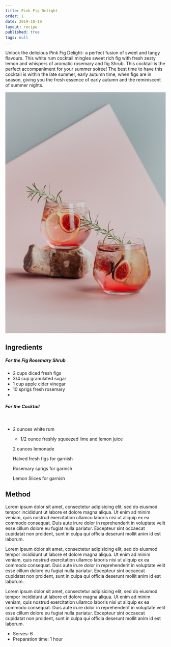 ```yaml
---
title: Pink Fig Delight
order: 1
date: 2019-10-19
layout: recipe
published: true
tags: null
---
```

Unlock the delicious Pink Fig Delight- a perfect fusion of sweet and tangy flavours. This white rum cocktail mingles sweet rich fig with fresh zesty lemon and whispers of aromatic rosemary and fig Shrub. This cocktail is the perfect accompaniment for your summer soirée! The best time to have this cocktail is within the late summer, early autumn time, when figs are in season, giving you the fresh essence of early autumn and the reminiscent of summer nights.

![Fig rosemary lemon rum cocktail ](../uploads/gaby-yerden-gentnw9v0qg-unsplash.jpg "Pink Fig Delight ")

## Ingredients

##### For the Fig Rosemary Shrub

* 2 cups diced fresh figs
* 3/4 cup granulated sugar
* 1 cup apple cider vinegar
* 10 sprigs fresh rosemary   
*

##### For the Cocktail

 

* 2 ounces white rum

  * 1/2 ounce freshly squeezed lime and lemon juice 

  2 ounces lemonade 

  Halved fresh figs for garnish

  Rosemary sprigs for garnish 

  Lemon Slices for garnish



## Method

Lorem ipsum dolor sit amet, consectetur adipisicing elit, sed do eiusmod tempor incididunt ut labore et dolore magna aliqua. Ut enim ad minim veniam, quis nostrud exercitation ullamco laboris nisi ut aliquip ex ea commodo consequat. Duis aute irure dolor in reprehenderit in voluptate velit esse cillum dolore eu fugiat nulla pariatur. Excepteur sint occaecat cupidatat non proident, sunt in culpa qui officia deserunt mollit anim id est laborum.

Lorem ipsum dolor sit amet, consectetur adipisicing elit, sed do eiusmod tempor incididunt ut labore et dolore magna aliqua. Ut enim ad minim veniam, quis nostrud exercitation ullamco laboris nisi ut aliquip ex ea commodo consequat. Duis aute irure dolor in reprehenderit in voluptate velit esse cillum dolore eu fugiat nulla pariatur. Excepteur sint occaecat cupidatat non proident, sunt in culpa qui officia deserunt mollit anim id est laborum.

Lorem ipsum dolor sit amet, consectetur adipisicing elit, sed do eiusmod tempor incididunt ut labore et dolore magna aliqua. Ut enim ad minim veniam, quis nostrud exercitation ullamco laboris nisi ut aliquip ex ea commodo consequat. Duis aute irure dolor in reprehenderit in voluptate velit esse cillum dolore eu fugiat nulla pariatur. Excepteur sint occaecat cupidatat non proident, sunt in culpa qui officia deserunt mollit anim id est laborum.

* Serves: 6
* Preparation time: 1 hour